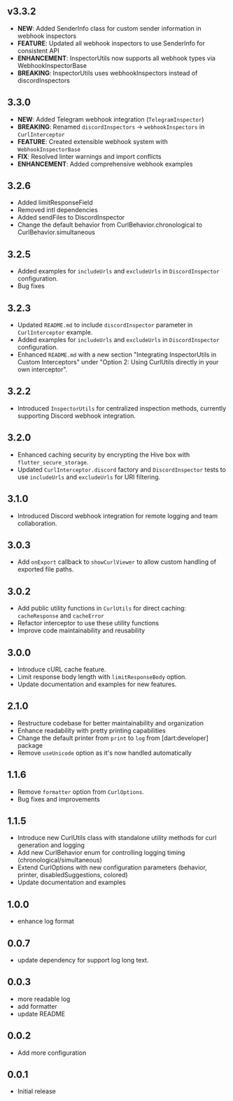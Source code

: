 ## v3.3.2

- **NEW**: Added SenderInfo class for custom sender information in webhook inspectors
- **FEATURE**: Updated all webhook inspectors to use SenderInfo for consistent API
- **ENHANCEMENT**: InspectorUtils now supports all webhook types via WebhookInspectorBase
- **BREAKING**: InspectorUtils uses webhookInspectors instead of discordInspectors

## 3.3.0

- **NEW**: Added Telegram webhook integration (`TelegramInspector`)
- **BREAKING**: Renamed `discordInspectors` → `webhookInspectors` in `CurlInterceptor`
- **FEATURE**: Created extensible webhook system with `WebhookInspectorBase`
- **FIX**: Resolved linter warnings and import conflicts
- **ENHANCEMENT**: Added comprehensive webhook examples

## 3.2.6

- Added limitResponseField
- Removed intl dependencies
- Added sendFiles to DiscordInspector
- Change the default behavior from CurlBehavior.chronological to CurlBehavior.simultaneous

## 3.2.5

- Added examples for `includeUrls` and `excludeUrls` in `DiscordInspector` configuration.
- Bug fixes

## 3.2.3

- Updated `README.md` to include `discordInspector` parameter in `CurlInterceptor` example.
- Added examples for `includeUrls` and `excludeUrls` in `DiscordInspector` configuration.
- Enhanced `README.md` with a new section "Integrating InspectorUtils in Custom Interceptors" under "Option 2: Using CurlUtils directly in your own interceptor".

## 3.2.2

- Introduced `InspectorUtils` for centralized inspection methods, currently supporting Discord webhook integration.

## 3.2.0

- Enhanced caching security by encrypting the Hive box with `flutter_secure_storage`.
- Updated `CurlInterceptor.discord` factory and `DiscordInspector` tests to use `includeUrls` and `excludeUrls` for URI filtering.

## 3.1.0

- Introduced Discord webhook integration for remote logging and team collaboration.

## 3.0.3

- Add `onExport` callback to `showCurlViewer` to allow custom handling of exported file paths.

## 3.0.2

- Add public utility functions in `CurlUtils` for direct caching: `cacheResponse` and `cacheError`
- Refactor interceptor to use these utility functions
- Improve code maintainability and reusability

## 3.0.0

- Introduce cURL cache feature.
- Limit response body length with `limitResponseBody` option.
- Update documentation and examples for new features.

## 2.1.0

- Restructure codebase for better maintainability and organization
- Enhance readability with pretty printing capabilities
- Change the default printer from `print` to `log` from [dart:developer] package
- Remove `useUnicode` option as it's now handled automatically

## 1.1.6

- Remove `formatter` option from `CurlOptions`.
- Bug fixes and improvements

## 1.1.5

- Introduce new CurlUtils class with standalone utility methods for curl generation and logging
- Add new CurlBehavior enum for controlling logging timing (chronological/simultaneous)
- Extend CurlOptions with new configuration parameters (behavior, printer, disabledSuggestions, colored)
- Update documentation and examples

## 1.0.0

- enhance log format

## 0.0.7

- update dependency for support log long text.

## 0.0.3

- more readable log
- add formatter
- update README

## 0.0.2

- Add more configuration

## 0.0.1

- Initial release
